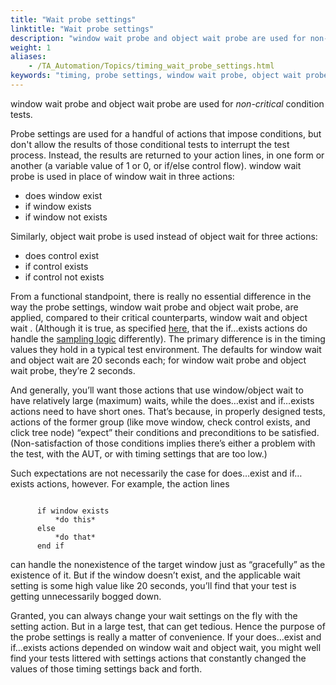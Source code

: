 ```yaml
--- 
title: "Wait probe settings"
linktitle: "Wait probe settings"
description: "window wait probe and object wait probe are used for non-critical condition tests."
weight: 1
aliases: 
    - /TA_Automation/Topics/timing_wait_probe_settings.html
keywords: "timing, probe settings, window wait probe, object wait probe"
---
```


window wait probe and object wait probe are used for *non-critical* condition tests.

Probe settings are used for a handful of actions that impose conditions, but don't allow the results of those conditional tests to interrupt the test process. Instead, the results are returned to your action lines, in one form or another \(a variable value of 1 or 0, or if/else control flow\). window wait probe is used in place of window wait in three actions:

-   does window exist
-   if window exists
-   if window not exists

Similarly, object wait probe is used instead of object wait for three actions:

-   does control exist
-   if control exists
-   if control not exists

From a functional standpoint, there is really no essential difference in the way the probe settings, window wait probe and object wait probe, are applied, compared to their critical counterparts, window wait and object wait . \(Although it is true, as specified [here](/TA_Automation/Topics/timing_sampling_logic.html#imgtbl_sampling_logic_if), that the if...exists actions do handle the [sampling logic](/TA_Automation/Topics/timing_sampling_logic.html) differently\). The primary difference is in the timing values they hold in a typical test environment. The defaults for window wait and object wait are 20 seconds each; for window wait probe and object wait probe, they’re 2 seconds.

And generally, you’ll want those actions that use window/object wait to have relatively large \(maximum\) waits, while the does…exist and if…exists actions need to have short ones. That’s because, in properly designed tests, actions of the former group \(like move window, check control exists, and click tree node\) “expect” their conditions and preconditions to be satisfied. \(Non-satisfaction of those conditions implies there’s either a problem with the test, with the AUT, or with timing settings that are too low.\)

Such expectations are not necessarily the case for does…exist and if…exists actions, however. For example, the action lines

```
  
      if window exists
          *do this*
      else
          *do that*
      end if

```

can handle the nonexistence of the target window just as “gracefully” as the existence of it. But if the window doesn’t exist, and the applicable wait setting is some high value like 20 seconds, you’ll find that your test is getting unnecessarily bogged down.

Granted, you can always change your wait settings on the fly with the setting action. But in a large test, that can get tedious. Hence the purpose of the probe settings is really a matter of convenience. If your does…exist and if…exists actions depended on window wait and object wait, you might well find your tests littered with settings actions that constantly changed the values of those timing settings back and forth.


